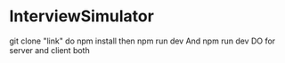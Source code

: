 # InterviewSimulator

git clone "link"
do npm install
then npm run dev 
And npm run dev DO for server and client both
